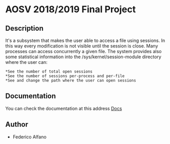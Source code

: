 # AOSV 2018/2019 Final Project

## Description

It's a subsystem that makes the user able to access a file using sessions. In this way every modification is not visible until the session is close. Many processes can access concurrently a given file. The system provides also some statistical information into the /sys/kernel/session-module directory where the user can:

    *See the number of total open sessions
    *See the number of sessions per-process and per-file
    *See and change the path where the user can open sessions

## Documentation

You can check the documentation at this address [Docs](https://federicoalfano.github.io/fs_sessions/html/)

## Author

* Federico Alfano
